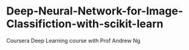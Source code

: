 # Deep-Neural-Network-for-Image-Classifiction-with-scikit-learn
Coursera Deep Learning course with Prof Andrew Ng
